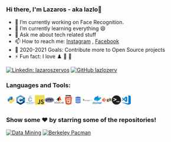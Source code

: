 ### Hi there, I'm Lazaros - aka lazlo👋


- 🔭 I’m currently working on Face Recognition.
- 🌱 I’m currently learning everything 😄
- 💬 Ask me about tech related stuff
- 📫 How to reach me: [Instagram](https://instagram.com/lazlozerv) , [Facebook](https://facebook.com/lazlo.zervos)
- 🥅 2020-2021 Goals: Contribute more to Open Source projects
- ⚡ Fun fact: I love :chess_pawn: :basketball: :martial_arts_uniform:


[![Linkedin: lazaroszervos](https://img.shields.io/badge/-lazlozerv-blue?style=flat-square&logo=Linkedin&logoColor=white&link=https://www.linkedin.com/in/lazaroszervos/)](https://www.linkedin.com/in/lazlozerv/)
[![GitHub lazlozerv](https://img.shields.io/github/followers/lazlozerv?label=follow&style=social)](https://github.com/lazlozerv)


### Languages and Tools:
<img align="left" alt="Python" width="26px" src="https://raw.githubusercontent.com/github/explore/80688e429a7d4ef2fca1e82350fe8e3517d3494d/topics/python/python.png" />
<img align="left" alt="C++" width="26px" src="https://raw.githubusercontent.com/github/explore/80688e429a7d4ef2fca1e82350fe8e3517d3494d/topics/cpp/cpp.png" />
<img align="left" alt="C" width="26px" src="https://raw.githubusercontent.com/github/explore/80688e429a7d4ef2fca1e82350fe8e3517d3494d/topics/c/c.png" />
<img align="left" alt="JavaScript" width="26px" src="https://raw.githubusercontent.com/github/explore/80688e429a7d4ef2fca1e82350fe8e3517d3494d/topics/javascript/javascript.png" />
<img align="left" alt="PHP" width="26px" src="https://raw.githubusercontent.com/github/explore/80688e429a7d4ef2fca1e82350fe8e3517d3494d/topics/php/php.png" />
<img align="left" alt="Matlab" width="26px" src="https://raw.githubusercontent.com/github/explore/80688e429a7d4ef2fca1e82350fe8e3517d3494d/topics/matlab/matlab.png" />
<img align="left" alt="HTML" width="26px" src="https://raw.githubusercontent.com/github/explore/80688e429a7d4ef2fca1e82350fe8e3517d3494d/topics/html/html.png" />
<img align="left" alt="SQL" width="26px" src="https://raw.githubusercontent.com/github/explore/80688e429a7d4ef2fca1e82350fe8e3517d3494d/topics/sql/sql.png" />
<img align="left" alt="MongoDB" width="26px" src="https://raw.githubusercontent.com/github/explore/80688e429a7d4ef2fca1e82350fe8e3517d3494d/topics/mongodb/mongodb.png" />
<img align="left" alt="Docker" width="26px" src="https://raw.githubusercontent.com/github/explore/80688e429a7d4ef2fca1e82350fe8e3517d3494d/topics/docker/docker.png" />
<img align="left" alt="Git" width="26px" src="https://raw.githubusercontent.com/github/explore/80688e429a7d4ef2fca1e82350fe8e3517d3494d/topics/git/git.png" />
<img align="left" alt="Terminal" width="26px" src="https://raw.githubusercontent.com/github/explore/80688e429a7d4ef2fca1e82350fe8e3517d3494d/topics/terminal/terminal.png" />
<img align="left" alt="Visual Studio Code" width="26px" src="https://raw.githubusercontent.com/github/explore/80688e429a7d4ef2fca1e82350fe8e3517d3494d/topics/visual-studio-code/visual-studio-code.png" />

<br>
<br>

### Show some ❤️ by starring some of the repositories!

[![Data Mining](https://github-readme-stats.vercel.app/api/pin/?username=lazlozerv&repo=DataMining&layout=compact)](https://github.com/lazlozerv/DataMining/)
[![Berkeley Pacman](https://github-readme-stats.vercel.app/api/pin/?username=lazlozerv&repo=Berkeley_AI-Pacman_Projects&layout=compact)](https://github.com/lazlozerv/Berkeley_AI-Pacman_Projects/)
